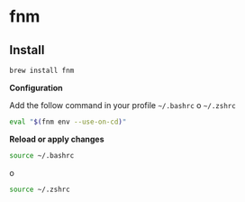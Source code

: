 # fnm

## Install

```bash
brew install fnm
```

**Configuration**

Add the follow command in your profile `~/.bashrc` o `~/.zshrc`

```bash
eval "$(fnm env --use-on-cd)"
```

**Reload or apply changes**

```bash
source ~/.bashrc
```

o

```bash
source ~/.zshrc
```
